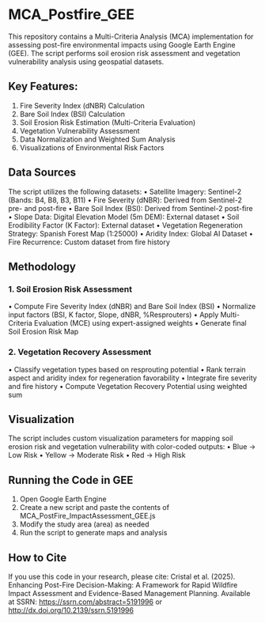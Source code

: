 # MCA_Postfire_GEE
This repository contains a Multi-Criteria Analysis (MCA) implementation for assessing post-fire environmental impacts using Google Earth Engine (GEE). The script performs soil erosion risk assessment and vegetation vulnerability analysis using geospatial datasets.
## Key Features:
1. Fire Severity Index (dNBR) Calculation 
2. Bare Soil Index (BSI) Calculation 
3. Soil Erosion Risk Estimation (Multi-Criteria Evaluation) 
4. Vegetation Vulnerability Assessment 
5. Data Normalization and Weighted Sum Analysis 
6. Visualizations of Environmental Risk Factors

## Data Sources
The script utilizes the following datasets:
• Satellite Imagery: Sentinel-2 (Bands: B4, B8, B3, B11)
• Fire Severity (dNBR): Derived from Sentinel-2 pre- and post-fire
• Bare Soil Index (BSI): Derived from Sentinel-2 post-fire
• Slope Data: Digital Elevation Model (5m DEM):  External dataset
• Soil Erodibility Factor (K Factor): External dataset
• Vegetation Regeneration Strategy: Spanish Forest Map (1:25000)
• Aridity Index: Global AI Dataset
• Fire Recurrence: Custom dataset from fire history

## Methodology
### 1. Soil Erosion Risk Assessment
• Compute Fire Severity Index (dNBR) and Bare Soil Index (BSI)
• Normalize input factors (BSI, K factor, Slope, dNBR, %Resprouters)
• Apply Multi-Criteria Evaluation (MCE) using expert-assigned weights
• Generate final Soil Erosion Risk Map

### 2. Vegetation Recovery Assessment
• Classify vegetation types based on resprouting potential
• Rank terrain aspect and aridity index for regeneration favorability
• Integrate fire severity and fire history
• Compute Vegetation Recovery Potential using weighted sum

## Visualization
The script includes custom visualization parameters for mapping soil erosion risk and vegetation vulnerability with color-coded outputs:
• Blue → Low Risk
• Yellow → Moderate Risk
• Red → High Risk

## Running the Code in GEE
1.	Open Google Earth Engine
2.	Create a new script and paste the contents of MCA_PostFire_ImpactAssessment_GEE.js
3.	Modify the study area (area) as needed
4.	Run the script to generate maps and analysis
   
## How to Cite
If you use this code in your research, please cite:
Cristal et al. (2025). Enhancing Post-Fire Decision-Making: A Framework for Rapid Wildfire Impact Assessment and Evidence-Based Management Planning. 
Available at SSRN: https://ssrn.com/abstract=5191996 or http://dx.doi.org/10.2139/ssrn.5191996

